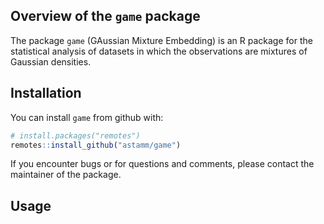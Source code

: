 ## Overview of the `game` package

The package `game` (GAussian Mixture Embedding) is an R package for
the statistical analysis of datasets in which the observations are mixtures 
of Gaussian densities.

## Installation

You can install `game` from github with:

``` r
# install.packages("remotes")
remotes::install_github("astamm/game")
```

If you encounter bugs or for questions and comments, please contact the 
maintainer of the package.

## Usage

